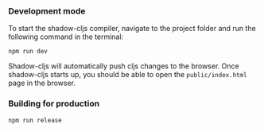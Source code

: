 
### Development mode

To start the shadow-cljs compiler, navigate to the project folder and run the following command in the terminal:

```
npm run dev
```

Shadow-cljs will automatically push cljs changes to the browser.
Once shadow-cljs starts up, you should be able to open the `public/index.html` page in the browser.


### Building for production

```
npm run release
```
